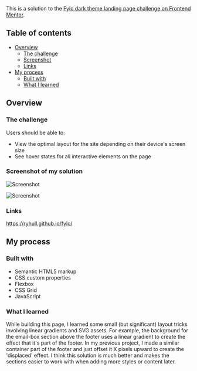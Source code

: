 This is a solution to the [Fylo dark theme landing page challenge on Frontend Mentor](https://www.frontendmentor.io/challenges/fylo-dark-theme-landing-page-5ca5f2d21e82137ec91a50fd).

## Table of contents

- [Overview](#overview)
  - [The challenge](#the-challenge)
  - [Screenshot](#screenshot)
  - [Links](#links)
- [My process](#my-process)
  - [Built with](#built-with)
  - [What I learned](#what-i-learned)

## Overview

### The challenge

Users should be able to:

- View the optimal layout for the site depending on their device's screen size
- See hover states for all interactive elements on the page

### Screenshot of my solution

![Screenshot](https://i.imgur.com/93uWw64.png)

![Screenshot](https://i.imgur.com/yWf28nW.png)

### Links

https://ryhull.github.io/fylo/

## My process

### Built with

- Semantic HTML5 markup
- CSS custom properties
- Flexbox
- CSS Grid
- JavaScript

### What I learned

While building this page, I learned some small (but significant) layout tricks involving linear gradients and SVG assets. For example, the background for the email-box section above the footer uses a linear gradient to create the effect that it's part of the footer. In my previous project, I made a similar container part of the footer and just offset it X pixels upward to create the 'displaced' effect. I think this solution is much better and makes the sections easier to work with when adding more styles or content later.
